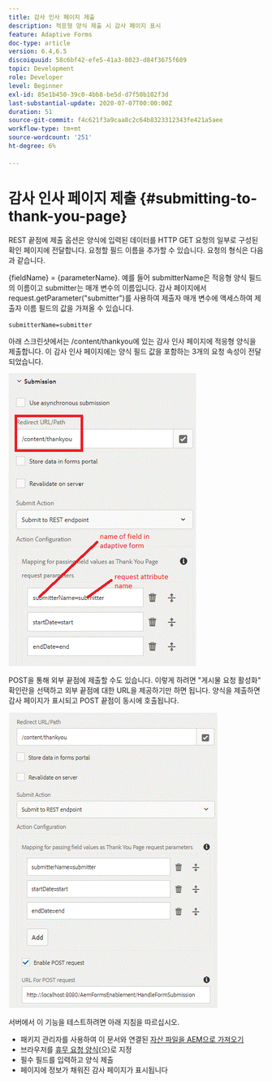 ```yaml
---
title: 감사 인사 페이지 제출
description: 적응형 양식 제출 시 감사 페이지 표시
feature: Adaptive Forms
doc-type: article
version: 6.4,6.5
discoiquuid: 58c6bf42-efe5-41a3-8023-d84f3675f689
topic: Development
role: Developer
level: Beginner
exl-id: 85e1b450-39c0-4bb8-be5d-d7f50b102f3d
last-substantial-update: 2020-07-07T00:00:00Z
duration: 51
source-git-commit: f4c621f3a9caa8c2c64b8323312343fe421a5aee
workflow-type: tm+mt
source-wordcount: '251'
ht-degree: 6%

---
```


# 감사 인사 페이지 제출 {#submitting-to-thank-you-page}

REST 끝점에 제출 옵션은 양식에 입력된 데이터를 HTTP GET 요청의 일부로 구성된 확인 페이지에 전달합니다. 요청할 필드 이름을 추가할 수 있습니다. 요청의 형식은 다음과 같습니다.

\{fieldName\} = \{parameterName\}. 예를 들어 submitterName은 적응형 양식 필드의 이름이고 submitter는 매개 변수의 이름입니다. 감사 페이지에서 request.getParameter(&quot;submitter&quot;)를 사용하여 제출자 매개 변수에 액세스하여 제출자 이름 필드의 값을 가져올 수 있습니다.

`submitterName=submitter`

아래 스크린샷에서는 /content/thankyou에 있는 감사 인사 페이지에 적응형 양식을 제출합니다. 이 감사 인사 페이지에는 양식 필드 값을 포함하는 3개의 요청 속성이 전달되었습니다.

![감사 인사 페이지](assets/thankyoupage.gif)

POST을 통해 외부 끝점에 제출할 수도 있습니다. 이렇게 하려면 &quot;게시물 요청 활성화&quot; 확인란을 선택하고 외부 끝점에 대한 URL을 제공하기만 하면 됩니다. 양식을 제출하면 감사 페이지가 표시되고 POST 끝점이 동시에 호출됩니다.

![구성 캡처](assets/capture.gif)

서버에서 이 기능을 테스트하려면 아래 지침을 따르십시오.

* 패키지 관리자를 사용하여 이 문서와 연결된 [자산 파일을 AEM으로 가져오기](assets/submittingtorestendpoint.zip)
* 브라우저를 [휴무 요청 양식](http://localhost:4502/content/dam/formsanddocuments/helpx/timeoffrequestform/jcr:content?wcmmode=disabled)(으)로 지정
* 필수 필드를 입력하고 양식 제출
* 페이지에 정보가 채워진 감사 페이지가 표시됩니다
